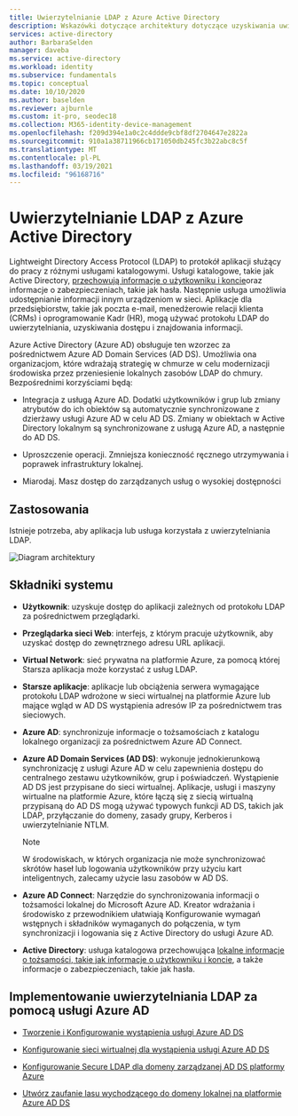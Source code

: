 ```yaml
---
title: Uwierzytelnianie LDAP z Azure Active Directory
description: Wskazówki dotyczące architektury dotyczące uzyskiwania uwierzytelniania LDAP przy użyciu Azure Active Directory.
services: active-directory
author: BarbaraSelden
manager: daveba
ms.service: active-directory
ms.workload: identity
ms.subservice: fundamentals
ms.topic: conceptual
ms.date: 10/10/2020
ms.author: baselden
ms.reviewer: ajburnle
ms.custom: it-pro, seodec18
ms.collection: M365-identity-device-management
ms.openlocfilehash: f209d394e1a0c2c4ddde9cbf8df2704647e2822a
ms.sourcegitcommit: 910a1a38711966cb171050db245fc3b22abc8c5f
ms.translationtype: MT
ms.contentlocale: pl-PL
ms.lasthandoff: 03/19/2021
ms.locfileid: "96168716"
---
```

# <a name="ldap-authentication-with-azure-active-directory"></a>Uwierzytelnianie LDAP z Azure Active Directory

Lightweight Directory Access Protocol (LDAP) to protokół aplikacji służący do pracy z różnymi usługami katalogowymi. Usługi katalogowe, takie jak Active Directory, [przechowują informacje o użytkowniku i koncie](https://www.dnsstuff.com/active-directory-service-accounts)oraz informacje o zabezpieczeniach, takie jak hasła. Następnie usługa umożliwia udostępnianie informacji innym urządzeniom w sieci. Aplikacje dla przedsiębiorstw, takie jak poczta e-mail, menedżerowie relacji klienta (CRMs) i oprogramowanie Kadr (HR), mogą używać protokołu LDAP do uwierzytelniania, uzyskiwania dostępu i znajdowania informacji. 

Azure Active Directory (Azure AD) obsługuje ten wzorzec za pośrednictwem Azure AD Domain Services (AD DS). Umożliwia ona organizacjom, które wdrażają strategię w chmurze w celu modernizacji środowiska przez przeniesienie lokalnych zasobów LDAP do chmury. Bezpośrednimi korzyściami będą: 

* Integracja z usługą Azure AD. Dodatki użytkowników i grup lub zmiany atrybutów do ich obiektów są automatycznie synchronizowane z dzierżawy usługi Azure AD w celu AD DS. Zmiany w obiektach w Active Directory lokalnym są synchronizowane z usługą Azure AD, a następnie do AD DS.

* Uproszczenie operacji. Zmniejsza konieczność ręcznego utrzymywania i poprawek infrastruktury lokalnej. 

* Miarodaj. Masz dostęp do zarządzanych usług o wysokiej dostępności 

## <a name="use-when"></a>Zastosowania

Istnieje potrzeba, aby aplikacja lub usługa korzystała z uwierzytelniania LDAP.

![Diagram architektury](./media/authentication-patterns/ldap-auth.png)

## <a name="components-of-system"></a>Składniki systemu

* **Użytkownik**: uzyskuje dostęp do aplikacji zależnych od protokołu LDAP za pośrednictwem przeglądarki.

* **Przeglądarka sieci Web**: interfejs, z którym pracuje użytkownik, aby uzyskać dostęp do zewnętrznego adresu URL aplikacji.

* **Virtual Network**: sieć prywatna na platformie Azure, za pomocą której Starsza aplikacja może korzystać z usług LDAP. 

* **Starsze aplikacje**: aplikacje lub obciążenia serwera wymagające protokołu LDAP wdrożone w sieci wirtualnej na platformie Azure lub mające wgląd w AD DS wystąpienia adresów IP za pośrednictwem tras sieciowych. 

* **Azure AD**: synchronizuje informacje o tożsamościach z katalogu lokalnego organizacji za pośrednictwem Azure AD Connect.

* **Azure AD Domain Services (AD DS)**: wykonuje jednokierunkową synchronizację z usługi Azure AD w celu zapewnienia dostępu do centralnego zestawu użytkowników, grup i poświadczeń. Wystąpienie AD DS jest przypisane do sieci wirtualnej. Aplikacje, usługi i maszyny wirtualne na platformie Azure, które łączą się z siecią wirtualną przypisaną do AD DS mogą używać typowych funkcji AD DS, takich jak LDAP, przyłączanie do domeny, zasady grupy, Kerberos i uwierzytelnianie NTLM.
   > [!NOTE]
   >  W środowiskach, w których organizacja nie może synchronizować skrótów haseł lub logowania użytkowników przy użyciu kart inteligentnych, zalecamy użycie lasu zasobów w AD DS. 

* **Azure AD Connect**: Narzędzie do synchronizowania informacji o tożsamości lokalnej do Microsoft Azure AD. Kreator wdrażania i środowisko z przewodnikiem ułatwiają Konfigurowanie wymagań wstępnych i składników wymaganych do połączenia, w tym synchronizacji i logowania się z Active Directory do usługi Azure AD. 

* **Active Directory**: usługa katalogowa przechowująca [lokalne informacje o tożsamości, takie jak informacje o użytkowniku i koncie](https://www.dnsstuff.com/active-directory-service-accounts), a także informacje o zabezpieczeniach, takie jak hasła.

## <a name="implement-ldap-authentication-with-azure-ad"></a>Implementowanie uwierzytelniania LDAP za pomocą usługi Azure AD

* [Tworzenie i Konfigurowanie wystąpienia usługi Azure AD DS](../../active-directory-domain-services/tutorial-create-instance.md) 

* [Konfigurowanie sieci wirtualnej dla wystąpienia usługi Azure AD DS](../../active-directory-domain-services/tutorial-configure-networking.md) 

* [Konfigurowanie Secure LDAP dla domeny zarządzanej AD DS platformy Azure](../../active-directory-domain-services/tutorial-configure-ldaps.md) 

* [Utwórz zaufanie lasu wychodzącego do domeny lokalnej na platformie Azure AD DS](../../active-directory-domain-services/tutorial-create-forest-trust.md)

